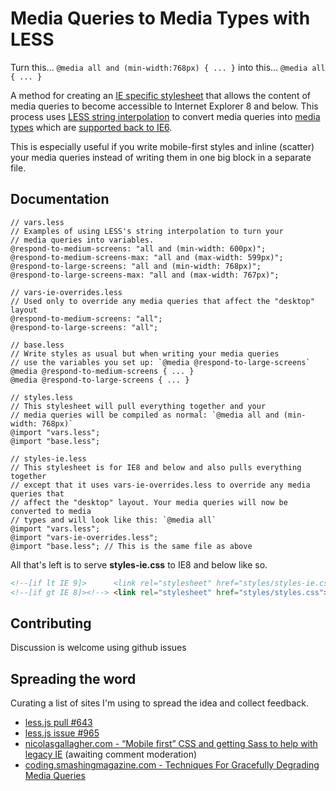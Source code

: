 Media Queries to Media Types with LESS
======================================

Turn this... `@media all and (min-width:768px) { ... }` into this... `@media all { ... }`

A method for creating an [IE specific stylesheet](http://css-tricks.com/how-to-create-an-ie-only-stylesheet/) that allows the content of media queries to become accessible to Internet Explorer 8 and below. This process uses [LESS string interpolation](http://lesscss.org/) to convert media queries into [media types](http://www.w3.org/TR/CSS2/media.html) which are [supported back to IE6](http://msdn.microsoft.com/en-us/library/hh781508.aspx#at-rules).

This is especially useful if you write mobile-first styles and inline (scatter) your media queries instead of writing them in one big block in a separate file.

## Documentation

```
// vars.less
// Examples of using LESS's string interpolation to turn your
// media queries into variables.
@respond-to-medium-screens: "all and (min-width: 600px)";
@respond-to-medium-screens-max: "all and (max-width: 599px)";
@respond-to-large-screens: "all and (min-width: 768px)";
@respond-to-large-screens-max: "all and (max-width: 767px)";

// vars-ie-overrides.less
// Used only to override any media queries that affect the "desktop" layout
@respond-to-medium-screens: "all";
@respond-to-large-screens: "all";

// base.less
// Write styles as usual but when writing your media queries
// use the variables you set up: `@media @respond-to-large-screens`
@media @respond-to-medium-screens { ... }
@media @respond-to-large-screens { ... }

// styles.less
// This stylesheet will pull everything together and your
// media queries will be compiled as normal: `@media all and (min-width: 768px)`
@import "vars.less";
@import "base.less";

// styles-ie.less
// This stylesheet is for IE8 and below and also pulls everything together
// except that it uses vars-ie-overrides.less to override any media queries that
// affect the "desktop" layout. Your media queries will now be converted to media
// types and will look like this: `@media all`
@import "vars.less";
@import "vars-ie-overrides.less";
@import "base.less"; // This is the same file as above
```

All that's left is to serve **styles-ie.css** to IE8 and below like so.

```html
<!--[if lt IE 9]>      <link rel="stylesheet" href="styles/styles-ie.css"> <![endif]-->
<!--[if gt IE 8]><!--> <link rel="stylesheet" href="styles/styles.css"> <!--<![endif]-->
```

## Contributing

Discussion is welcome using github issues

## Spreading the word

Curating a list of sites I'm using to spread the idea and collect feedback.

- [less.js pull #643](https://github.com/cloudhead/less.js/pull/643)
- [less.js issue #965](https://github.com/cloudhead/less.js/issues/965)
- [nicolasgallagher.com - “Mobile first” CSS and getting Sass to help with legacy IE](http://nicolasgallagher.com/mobile-first-css-sass-and-ie/#comment-94783) (awaiting comment moderation)
- [coding.smashingmagazine.com - Techniques For Gracefully Degrading Media Queries](http://coding.smashingmagazine.com/2011/08/10/techniques-for-gracefully-degrading-media-queries/comment-page-1/#comment-944717)
